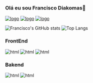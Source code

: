 ### Olá eu sou Francisco Diakomas👋

[![logo](https://img.shields.io/badge/Gmail-D14836?style=for-the-badge&logo=gmail&logoColor=white)](franciscodiakoma@gmail.com)
[![logo](https://img.shields.io/badge/Telegram-2CA5E0?style=for-the-badge&logo=telegram&logoColor=white)](Francisco)
[![logo](https://img.shields.io/badge/WhatsApp-25D366?style=for-the-badge&logo=whatsapp&logoColor=whitee)](https://wa.me/244957777993)

![Francisco's GitHub stats](https://github-readme-stats.vercel.app/api?username=FranciscoDiakomas&show_icons=true&theme=radical)
![Top Langs](https://github-readme-stats.vercel.app/api/top-langs/?username=FranciscoDiakomas&layout=compact&theme=radical&custom_title=Linguagens_Mais_Usadas)


### FrontEnd

<div style="display: inline-block;">
<img src="https://img.shields.io/badge/JavaScript-F7DF1E?style=for-the-badge&logo=javascript&logoColor=black" alt="html">
<img src="https://img.shields.io/badge/HTML5-E34F26?style=for-the-badge&logo=html5&logoColor=white" alt="html">
<img src="https://img.shields.io/badge/CSS3-1572B6?style=for-the-badge&logo=css3&logoColor=white" alt="html">
<img src="https://img.shields.io/badge/React-20232A?style=for-the-badge&logo=react&logoColor=61DAFB" alt="">
<img src="https://img.shields.io/badge/React_Native-20232A?style=for-the-badge&logo=react&logoColor=61DAFB" alt="">
</div>

### Bakend

<div style="display: inline-block;">
    <img src="https://img.shields.io/badge/Express.js-404D59?style=for-the-badge" alt="html">   
    <img src="https://img.shields.io/badge/Node.js-43853D?style=for-the-badge&logo=node.js&logoColor=white" alt="html">
    <img src="https://img.shields.io/badge/MySQL-00000F?style=for-the-badge&logo=mysql&logoColor=white" alt="">
</div>
